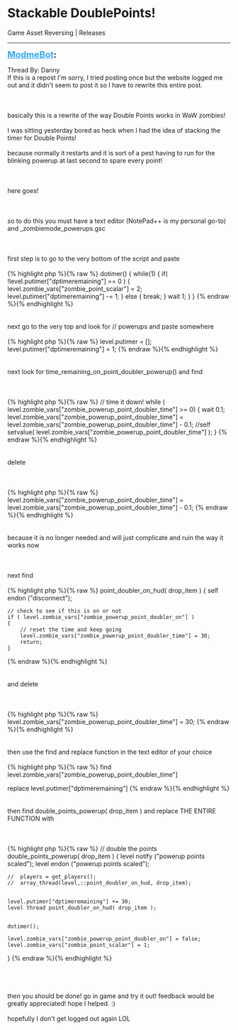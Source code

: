 # Stackable DoublePoints!
Game Asset Reversing | Releases

---
<strong style="font-size: 1.4em;"><span style="text-decoration: underline;text-decoration-color: #34a7f9;"><span style="color:#34a7f9;">ModmeBot</span></span>:</strong>

<p>Thread By: Danny<br />If this is a repost I&#39;m sorry, I tried posting once but the website logged me out and it didn&#39;t seem to post it so I have to rewrite this entire post.<br /><br /><br /><br />basically this is a rewrite of the way Double Points works in WaW zombies!<br /><br />I was sitting yesterday bored as heck when I had the idea of stacking the timer for Double Points!<br /><br />because normally it restarts and it is sort of a pest having to run for the blinking powerup at last second to spare every point!<br /><br /><br /><br />here goes!<br /><br /><br /><br />so to do this you must have a text editor (NotePad++ is my personal go-to) and _zombiemode_powerups.gsc<br /><br /><br /><br />first step is to go to the very bottom of the script and paste<br /><br />{% highlight php %}{% raw %}
dotimer()
{
  while(1)
  {
	if( !level.putimer["dptimeremaining"] == 0 )
	{
		level.zombie_vars["zombie_point_scalar"] = 2;
		level.putimer["dptimeremaining"] -= 1;
	}
	else
	{
	break;
	}
	wait 1;
  }
}
{% endraw %}{% endhighlight %}
<br /><br /><br />next go to the very top and look for // powerups and paste somewhere<br /><br />{% highlight php %}{% raw %}
level.putimer = [];
	level.putimer["dptimeremaining"] = 1;
{% endraw %}{% endhighlight %}
<br /><br /><br />next look for time_remaining_on_point_doubler_powerup() and find<br /><br /><br /><br />{% highlight php %}{% raw %}
// time it down!
	while ( level.zombie_vars["zombie_powerup_point_doubler_time"] &gt;= 0)
	{
		wait 0.1;
		level.zombie_vars["zombie_powerup_point_doubler_time"] = level.zombie_vars["zombie_powerup_point_doubler_time"] - 0.1;
		//self setvalue( level.zombie_vars["zombie_powerup_point_doubler_time"] );	
	}
{% endraw %}{% endhighlight %}
<br /><br /><br />delete<br /><br /><br /><br />{% highlight php %}{% raw %}
level.zombie_vars["zombie_powerup_point_doubler_time"] = level.zombie_vars["zombie_powerup_point_doubler_time"] - 0.1;
{% endraw %}{% endhighlight %}
<br /><br /><br />because it is no longer needed and will just complicate and ruin the way it works now<br /><br /><br /><br />next find<br /><br />{% highlight php %}{% raw %}
point_doubler_on_hud( drop_item )
{
	self endon ("disconnect");

	// check to see if this is on or not
	if ( level.zombie_vars["zombie_powerup_point_doubler_on"] )
	{
		// reset the time and keep going
		level.zombie_vars["zombie_powerup_point_doubler_time"] = 30;
		return;
	}
{% endraw %}{% endhighlight %}
<br /><br /><br />and delete<br /><br /><br /><br />{% highlight php %}{% raw %}
level.zombie_vars["zombie_powerup_point_doubler_time"] = 30;
{% endraw %}{% endhighlight %}
<br /><br /><br />then use the find and replace function in the text editor of your choice<br /><br />{% highlight php %}{% raw %}
find
level.zombie_vars["zombie_powerup_point_doubler_time"]

replace
level.putimer["dptimeremaining"]
{% endraw %}{% endhighlight %}
<br /><br /><br />then find double_points_powerup( drop_item ) and replace THE ENTIRE FUNCTION with<br /><br /><br /><br />{% highlight php %}{% raw %}
// double the points
double_points_powerup( drop_item )
{
	level notify ("powerup points scaled");
	level endon ("powerup points scaled");

	//	players = get_players();	
	//	array_thread(level,::point_doubler_on_hud, drop_item);

	
	level.putimer["dptimeremaining"] += 30;
	level thread point_doubler_on_hud( drop_item );
	
	
	dotimer();

	level.zombie_vars["zombie_powerup_point_doubler_on"] = false;
	level.zombie_vars["zombie_point_scalar"] = 1;
}
{% endraw %}{% endhighlight %}
<br /><br /><br /><br /><br />then you should be done! go in game and try it out! feedback would be greatly appreciated! hope I helped. :)<br /><br />hopefully I don&#39;t get logged out again LOL</p>
